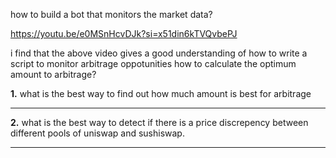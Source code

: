how to build a bot that monitors the market data?


https://youtu.be/e0MSnHcvDJk?si=x51din6kTVQvbePJ


i find that the above video gives a good understanding of how to write a script to monitor arbitrage oppotunities
how to calculate the optimum amount to arbitrage?


__1.__ what is the best way to find out how much amount is best for arbitrage


---------------------------------------------------------------------------------------------------------------------


__2.__ what is the best way to detect if there is a price discrepency between different pools of uniswap and sushiswap.


---------------------------------------------------------------------------------------------------------------------

